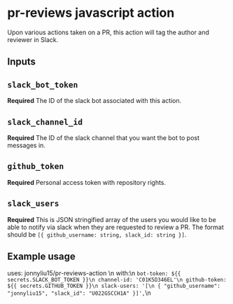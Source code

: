 # pr-reviews javascript action

Upon various actions taken on a PR, this action will tag the author and reviewer in Slack.

## Inputs

## `slack_bot_token`

**Required** The ID of the slack bot associated with this action.

## `slack_channel_id`

**Required** The ID of the slack channel that you want the bot to post messages in.

## `github_token`

**Required** Personal access token with repository rights.

## `slack_users`

**Required** This is JSON stringified array of the users you would like to be able to notify via slack when they are requested to review a PR. The format should be `[{ github_username: string, slack_id: string }]`.


## Example usage

uses: jonnyliu15/pr-reviews-action \n
with:\n
         `bot-token: ${{ secrets.SLACK_BOT_TOKEN }}\n
          channel-id: 'C01K5D346EL'\n
          github-token: ${{ secrets.GITHUB_TOKEN }}\n
          slack-users: '[\n
            { "github_username": "jonnyliu15", "slack_id": "U022GSCCH1A" }]',`\n
